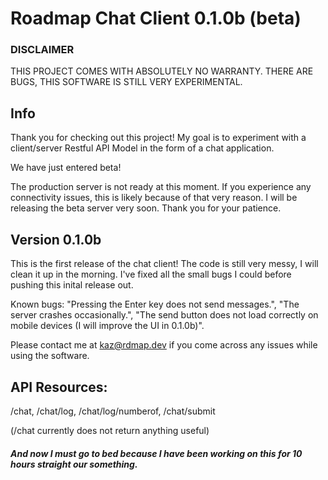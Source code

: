 
# Roadmap Chat Client 0.1.0b (beta)
### DISCLAIMER
THIS PROJECT COMES WITH ABSOLUTELY NO WARRANTY.
THERE ARE BUGS, THIS SOFTWARE IS STILL VERY EXPERIMENTAL.
## Info
Thank you for checking out this project! My goal is to experiment with a client/server Restful API Model in the form of a chat application.

We have just entered beta!

The production server is not ready at this moment. If you experience any connectivity issues, this is likely because of that very reason. I will be releasing the beta server very soon. Thank you for your patience.

## Version 0.1.0b

This is the first release of the chat client! The code is still very messy, I will clean it up in the morning. I've fixed all the small bugs I could before pushing this inital release out.

Known bugs: "Pressing the Enter key does not send messages.", "The server crashes occasionally.", "The send button does not load correctly on mobile devices (I will improve the UI in 0.1.0b)".

Please contact me at kaz@rdmap.dev if you come across any issues while using the software.

## API Resources:
/chat, /chat/log, /chat/log/numberof, /chat/submit

(/chat currently does not return anything useful)

##### And now I must go to bed because I have been working on this for 10 hours straight our something.